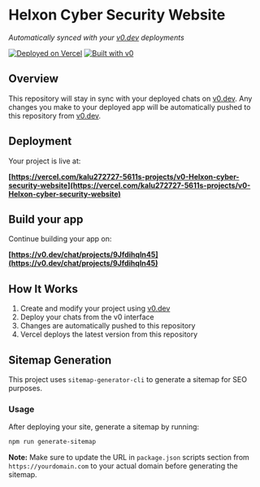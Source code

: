 # Helxon Cyber Security Website

*Automatically synced with your [v0.dev](https://v0.dev) deployments*

[![Deployed on Vercel](https://img.shields.io/badge/Deployed%20on-Vercel-black?style=for-the-badge&logo=vercel)](https://vercel.com/kalu272727-5611s-projects/v0-Helxon-cyber-security-website)
[![Built with v0](https://img.shields.io/badge/Built%20with-v0.dev-black?style=for-the-badge)](https://v0.dev/chat/projects/9JfdihqIn45)

## Overview

This repository will stay in sync with your deployed chats on [v0.dev](https://v0.dev).
Any changes you make to your deployed app will be automatically pushed to this repository from [v0.dev](https://v0.dev).

## Deployment

Your project is live at:

**[https://vercel.com/kalu272727-5611s-projects/v0-Helxon-cyber-security-website](https://vercel.com/kalu272727-5611s-projects/v0-Helxon-cyber-security-website)**

## Build your app

Continue building your app on:

**[https://v0.dev/chat/projects/9JfdihqIn45](https://v0.dev/chat/projects/9JfdihqIn45)**

## How It Works

1. Create and modify your project using [v0.dev](https://v0.dev)
2. Deploy your chats from the v0 interface
3. Changes are automatically pushed to this repository
4. Vercel deploys the latest version from this repository

## Sitemap Generation

This project uses `sitemap-generator-cli` to generate a sitemap for SEO purposes.

### Usage

After deploying your site, generate a sitemap by running:

```bash
npm run generate-sitemap
```

**Note:** Make sure to update the URL in `package.json` scripts section from `https://yourdomain.com` to your actual domain before generating the sitemap.